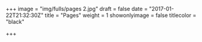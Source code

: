 +++
image = "img/fulls/pages 2.jpg"
draft = false
date = "2017-01-22T21:32:30Z"
title = "Pages"
weight = 1
showonlyimage = false
titlecolor = "black"

+++

